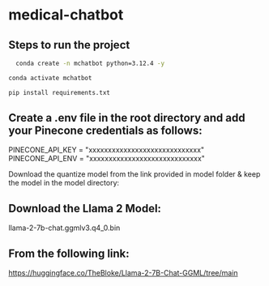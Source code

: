 # medical-chatbot

## Steps to run the project 

````bash
  conda create -n mchatbot python=3.12.4 -y

  ````

  ````bash
  conda activate mchatbot

  ````

  ````bash
  pip install requirements.txt
  ````

## Create a .env file in the root directory and add your Pinecone credentials as follows:
PINECONE_API_KEY = "xxxxxxxxxxxxxxxxxxxxxxxxxxxxx"
PINECONE_API_ENV = "xxxxxxxxxxxxxxxxxxxxxxxxxxxxx"

Download the quantize model from the link provided in model folder & keep the model in the model directory:
## Download the Llama 2 Model:

llama-2-7b-chat.ggmlv3.q4_0.bin


## From the following link:
https://huggingface.co/TheBloke/Llama-2-7B-Chat-GGML/tree/main



